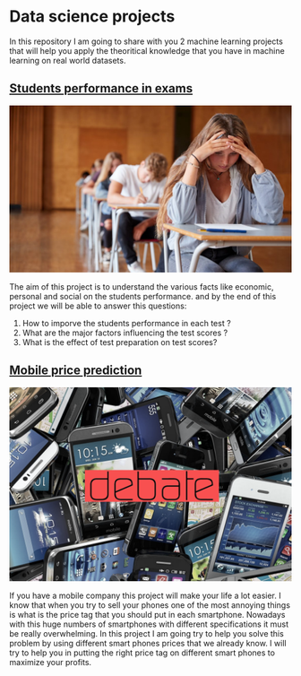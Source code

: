 # Data science projects

In this repository I am going to share with you 2 machine learning projects that will help you apply the theoritical knowledge that you have in machine learning on real world datasets.

<h2><a href="https://github.com/abdelrhmanwahdan/Students-performance-in-exams" target="_blank">Students performance in exams</a></h2>

<a href="https://github.com/abdelrhmanwahdan/Students-performance-in-exams" target="_blank"><img src="images/exam.jpg"></a>

The aim of this project is to understand the various facts like economic, personal and social on the students performance. and by the end of this project we will be able to answer this questions:

1. How to imporve the students performance in each test ?
2. What are the major factors influencing the test scores ?
3. What is the effect of test preparation on test scores?

<h2><a href="https://github.com/abdelrhmanwahdan/Mobile-price-prediction" target="_blank">Mobile price prediction</a></h2>

<a href="https://github.com/abdelrhmanwahdan/Mobile-price-prediction" target="_blank"><img src="images/mobile.webp"></a>

If you have a mobile company this project will make your life a lot easier. I know that when you try to sell your phones one of the most annoying things is what is the price tag that you should put in each smartphone. Nowadays with this huge numbers of smartphones with different specifications it must be really overwhelming. In this project I am going try to help you solve this problem by using different smart phones prices that we already know. I will try to help you in putting the right price tag on different smart phones to maximize your profits.

